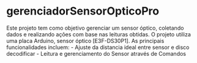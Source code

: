 # gerenciadorSensorOpticoPro
Este projeto tem como objetivo gerenciar um sensor óptico, coletando dados e realizando ações com base nas leituras obtidas. O projeto utiliza uma placa Arduino, sensor óptico [E3F-DS30P1]. As principais funcionalidades incluem:   - Ajuste da distancia ideal entre sensor e disco decodificar  - Leitura e gerenciamento do Sensor através de Comandos

